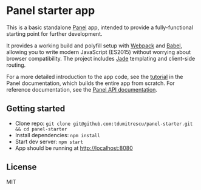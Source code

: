 # Panel starter app

This is a basic standalone [Panel](https://github.com/mixpanel/panel) app, intended to provide a fully-functional starting point for further development.

It provides a working build and polyfill setup with [Webpack](https://webpack.github.io/) and [Babel](https://babeljs.io/), allowing you to write modern JavaScript (ES2015) without worrying about browser compatibility. The project includes [Jade](https://pugjs.org/api/getting-started.html) templating and client-side routing.

For a more detailed introduction to the app code, see the [tutorial](https://github.com/mixpanel/panel/tree/master/examples/tutorial) in the Panel documentation, which builds the entire app from scratch. For reference documentation, see the [Panel API documentation](http://mixpanel.github.io/panel/).

## Getting started

- Clone repo: `git clone git@github.com:tdumitrescu/panel-starter.git && cd panel-starter`
- Install dependencies: `npm install`
- Start dev server: `npm start`
- App should be running at [http://localhost:8080](http://localhost:8080)

## License

MIT
